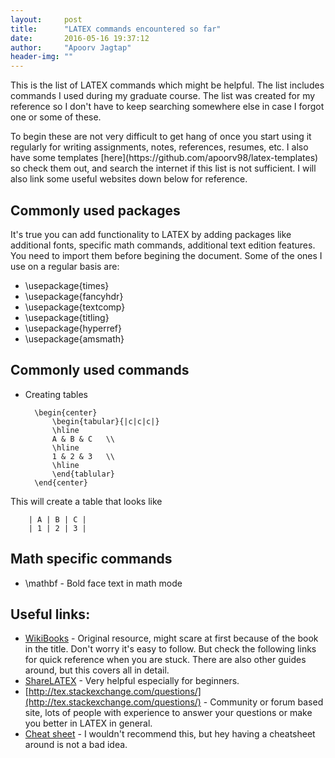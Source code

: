 ```yaml
---
layout:     post
title:      "LATEX commands encountered so far"
date:       2016-05-16 19:37:12
author:     "Apoorv Jagtap"
header-img: ""
---
```


<p> This is the list of LATEX commands which might be helpful. The list includes commands I used during my graduate course. The list was created for my reference so I don't have to keep searching somewhere else in case I forgot one or some of these.</a></p>
<p> To begin these are not very difficult to get hang of once you start using it regularly for writing assignments, notes, references, resumes, etc. I also have some templates [here](https://github.com/apoorv98/latex-templates) so check them out, and search the internet if this list is not sufficient. I will also link some useful websites down below for reference. </p>

## Commonly used packages
It's true you can add functionality to LATEX by adding packages like additional fonts, specific math commands, additional text edition features. You need to import them before begining the document. Some of the ones I use on a regular basis are:
* \usepackage{times}
* \usepackage{fancyhdr}
* \usepackage{textcomp}
* \usepackage{titling}
* \usepackage{hyperref}
* \usepackage{amsmath}

## Commonly used commands
* Creating tables
  ```
	\begin{center}
		\begin{tabular}{|c|c|c|}
		\hline
		A & B & C 	\\
		\hline
		1 & 2 & 3	\\
		\hline 
  		\end{tablular}
    \end{center}
  ```
  
This will create a table that looks like 


```
	| A | B | C |
	| 1 | 2 | 3 |
```

## Math specific commands
* \mathbf - Bold face text in math mode



## Useful links:
* [WikiBooks](https://en.wikibooks.org/wiki/LaTeX) - Original resource, might scare at first because of the book in the title. Don't worry it's easy to follow. But check the following links for quick reference when you are stuck. There are also other guides around, but this covers all in detail.
* [ShareLATEX](https://www.sharelatex.com/learn) - Very helpful especially for beginners.
* [http://tex.stackexchange.com/questions/](http://tex.stackexchange.com/questions/) - Community or forum based site, lots of people with experience to answer your questions or make you better in LATEX in general.
* [Cheat sheet](https://wch.github.io/latexsheet/) - I wouldn't recommend this, but hey having a cheatsheet around is not a bad idea.
